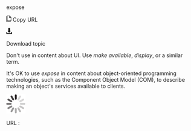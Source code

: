 # 

expose

![Copy URL](media/expose/Copy.png)
Copy URL

![Download](media/expose/Download.png)

Download topic

Don't use in content about UI. Use *make available*, *display*, or a similar term.

It's OK to use *expose*
in content about object-oriented programming technologies, such as
the Component Object Model (COM), to describe making an object's
services available to clients.

![In progress](media/expose/activity-large.gif)

URL :
